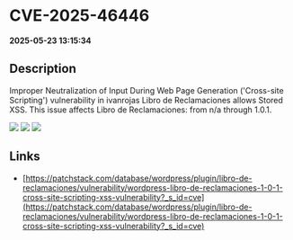 # CVE-2025-46446

**2025-05-23 13:15:34**

## Description
Improper Neutralization of Input During Web Page Generation ('Cross-site Scripting') vulnerability in ivanrojas Libro de Reclamaciones allows Stored XSS. This issue affects Libro de Reclamaciones: from n/a through 1.0.1.

![](https://img.shields.io/static/v1?label=Score&message=7.1&color=red)
![](https://img.shields.io/static/v1?label=Severity&message=HIGH&color=red)
![](https://img.shields.io/static/v1?label=CWE&message=XSS&color=green)

## Links
- [https://patchstack.com/database/wordpress/plugin/libro-de-reclamaciones/vulnerability/wordpress-libro-de-reclamaciones-1-0-1-cross-site-scripting-xss-vulnerability?_s_id=cve](https://patchstack.com/database/wordpress/plugin/libro-de-reclamaciones/vulnerability/wordpress-libro-de-reclamaciones-1-0-1-cross-site-scripting-xss-vulnerability?_s_id=cve)

